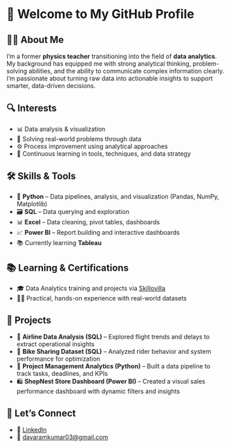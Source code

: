# 👋 Welcome to My GitHub Profile

## 👨‍🏫 About Me

I’m a former **physics teacher** transitioning into the field of **data analytics**. My background has equipped me with strong analytical thinking, problem-solving abilities, and the ability to communicate complex information clearly. I’m passionate about turning raw data into actionable insights to support smarter, data-driven decisions.

## 🔍 Interests

- 📊 Data analysis & visualization  
- 🧠 Solving real-world problems through data  
- ⚙️ Process improvement using analytical approaches  
- 🎯 Continuous learning in tools, techniques, and data strategy

## 🛠️ Skills & Tools

- 🐍 **Python** – Data pipelines, analysis, and visualization (Pandas, NumPy, Matplotlib)  
- 🗃️ **SQL** – Data querying and exploration  
- 📊 **Excel** – Data cleaning, pivot tables, dashboards  
- 📈 **Power BI** – Report building and interactive dashboards  
- 📚 Currently learning **Tableau**

## 📚 Learning & Certifications

- 🎓 Data Analytics training and projects via [Skillovilla](https://www.skillovilla.com)  
- 👨‍💻 Practical, hands-on experience with real-world datasets

## 🚀 Projects

- 🛫 **Airline Data Analysis (SQL)** – Explored flight trends and delays to extract operational insights  
- 🚴 **Bike Sharing Dataset (SQL)** – Analyzed rider behavior and system performance for optimization  
- 🧪 **Project Management Analytics (Python)** – Built a data pipeline to track tasks, deadlines, and KPIs  
- 🛍️ **ShopNest Store Dashboard (Power BI)** – Created a visual sales performance dashboard with dynamic filters and insights

## 🤝 Let’s Connect

- 💼 [LinkedIn](https://www.linkedin.com/in/dayaram-kumar-845961a7)  
- 📧 dayaramkumar03@gmail.com
